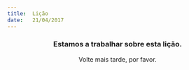 ```yaml
---
title:  Lição
date:   21/04/2017
---
```


### <center>Estamos a trabalhar sobre esta lição.</center>
<center>Volte mais tarde, por favor.</center>